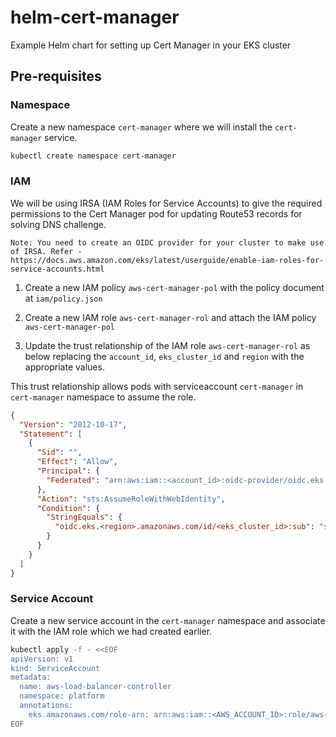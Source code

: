 # helm-cert-manager

Example Helm chart for setting up Cert Manager in your EKS cluster

## Pre-requisites

### Namespace

Create a new namespace `cert-manager` where we will install the `cert-manager` service.

```bash
kubectl create namespace cert-manager
```

### IAM

We will be using IRSA (IAM Roles for Service Accounts) to give the required permissions to the Cert Manager pod for updating Route53 records for solving DNS challenge.

`Note: You need to create an OIDC provider for your cluster to make use of IRSA. Refer - https://docs.aws.amazon.com/eks/latest/userguide/enable-iam-roles-for-service-accounts.html`

1. Create a new IAM policy `aws-cert-manager-pol` with the policy document at `iam/policy.json`

2. Create a new IAM role `aws-cert-manager-rol` and attach the IAM policy `aws-cert-manager-pol`

3. Update the trust relationship of the IAM role `aws-cert-manager-rol` as below replacing the `account_id`, `eks_cluster_id` and `region` with the appropriate values.

This trust relationship allows pods with serviceaccount `cert-manager` in `cert-manager` namespace to assume the role.

```json
{
  "Version": "2012-10-17",
  "Statement": [
    {
      "Sid": "",
      "Effect": "Allow",
      "Principal": {
        "Federated": "arn:aws:iam::<account_id>:oidc-provider/oidc.eks.us-east-1.amazonaws.com/id/<eks_cluster_id>"
      },
      "Action": "sts:AssumeRoleWithWebIdentity",
      "Condition": {
        "StringEquals": {
          "oidc.eks.<region>.amazonaws.com/id/<eks_cluster_id>:sub": "system:serviceaccount:cert-manager:cert-manager"
        }
      }
    }
  ]
}
```

### Service Account

Create a new service account in the `cert-manager` namespace and associate it with the IAM role which we had created earlier.

```bash
kubectl apply -f - <<EOF
apiVersion: v1
kind: ServiceAccount
metadata:
  name: aws-load-balancer-controller
  namespace: platform
  annotations:
    eks.amazonaws.com/role-arn: arn:aws:iam::<AWS_ACCOUNT_ID>:role/aws-load-balancer-controller-rol
EOF
```
